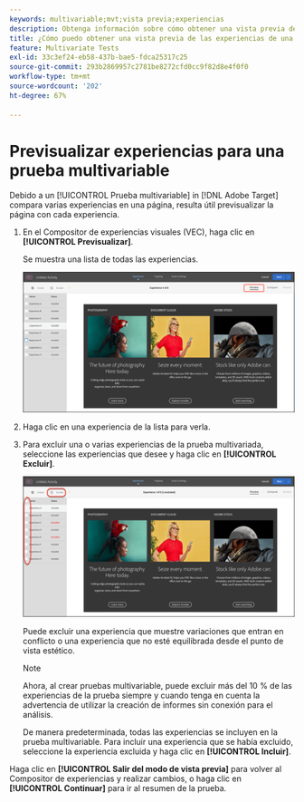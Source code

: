 ```yaml
---
keywords: multivariable;mvt;vista previa;experiencias
description: Obtenga información sobre cómo obtener una vista previa de cada experiencia en una actividad de prueba multivariable (MVT) en Adobe [!DNL Target] uso del Compositor de experiencias visuales (VEC).
title: ¿Cómo puedo obtener una vista previa de las experiencias de una prueba multivariable (MVT)?
feature: Multivariate Tests
exl-id: 33c3ef24-eb58-437b-bae5-fdca25317c25
source-git-commit: 293b2869957c2781be8272cfd0cc9f82d8e4f0f0
workflow-type: tm+mt
source-wordcount: '202'
ht-degree: 67%

---
```


# Previsualizar experiencias para una prueba multivariable

Debido a un [!UICONTROL Prueba multivariable] in [!DNL Adobe Target] compara varias experiencias en una página, resulta útil previsualizar la página con cada experiencia.

1. En el Compositor de experiencias visuales (VEC), haga clic en **[!UICONTROL Previsualizar]**.

   Se muestra una lista de todas las experiencias.

   ![previsualizar imagen](assets/preview.png)

1. Haga clic en una experiencia de la lista para verla.

1. Para excluir una o varias experiencias de la prueba multivariada, seleccione las experiencias que desee y haga clic en **[!UICONTROL Excluir]**.

   ![Excluir experiencias](/help/main/c-activities/c-multivariate-testing/t-create-multivariate-test/assets/preview-mvt-exclude.png)

   Puede excluir una experiencia que muestre variaciones que entran en conflicto o una experiencia que no esté equilibrada desde el punto de vista estético.

   >[!NOTE]
   >
   >Ahora, al crear pruebas multivariable, puede excluir más del 10 % de las experiencias de la prueba siempre y cuando tenga en cuenta la advertencia de utilizar la creación de informes sin conexión para el análisis.

   De manera predeterminada, todas las experiencias se incluyen en la prueba multivariable. Para incluir una experiencia que se había excluido, seleccione la experiencia excluida y haga clic en **[!UICONTROL Incluir]**.

Haga clic en **[!UICONTROL Salir del modo de vista previa]** para volver al Compositor de experiencias y realizar cambios, o haga clic en **[!UICONTROL Continuar]** para ir al resumen de la prueba.
